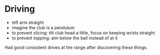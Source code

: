 # Driving
- left arm straight
- imagine the club is a pendulum
- to prevent slicing: tilt club head a little, focus on keeping wrists straight
- to prevent topping: aim below the ball instead of at it

Had good consistent drives at the range after discovering these things.
